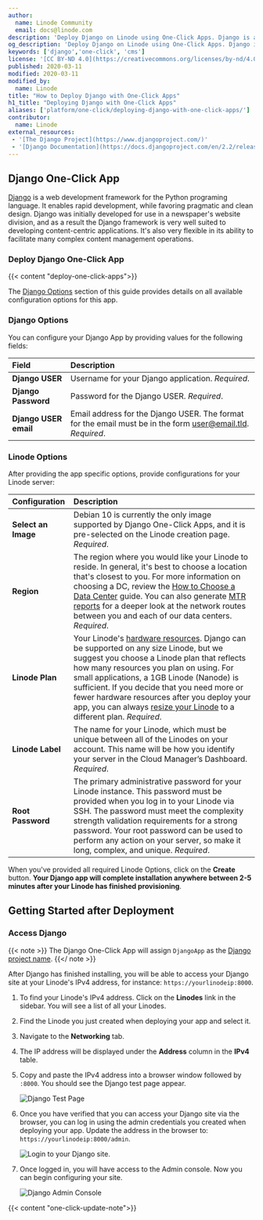 ```yaml
---
author:
  name: Linode Community
  email: docs@linode.com
description: 'Deploy Django on Linode using One-Click Apps. Django is a Python based web development framework that allows for quick development with less code. Out of the box, Django provides much of the core functionality most web developers require so they can focus on developing application code.'
og_description: 'Deploy Django on Linode using One-Click Apps. Django is a Python based web development framework that allows for quick development with less code. Out of the box, Django provides much of the core functionality most web developers require so they can focus on developing application code.'
keywords: ['django','one-click', 'cms']
license: '[CC BY-ND 4.0](https://creativecommons.org/licenses/by-nd/4.0)'
published: 2020-03-11
modified: 2020-03-11
modified_by:
  name: Linode
title: "How to Deploy Django with One-Click Apps"
h1_title: "Deploying Django with One-Click Apps"
aliases: ['platform/one-click/deploying-django-with-one-click-apps/']
contributor:
  name: Linode
external_resources:
 - '[The Django Project](https://www.djangoproject.com/)'
 - '[Django Documentation](https://docs.djangoproject.com/en/2.2/releases/)'
---
```


## Django One-Click App

[Django](https://www.djangoproject.com/) is a web development framework for the Python programing language. It enables rapid development, while favoring pragmatic and clean design. Django was initially developed for use in a newspaper's website division, and as a result the Django framework is very well suited to developing content-centric applications. It's also very flexible in its ability to facilitate many complex content management operations.

### Deploy Django One-Click App

{{< content "deploy-one-click-apps">}}

The [Django Options](#django-options) section of this guide provides details on all available configuration options for this app.

### Django Options

You can configure your Django App by providing values for the following fields:

| **Field** | **Description** |
|:--------------|:------------|
| **Django USER** | Username for your Django application. *Required*. |
| **Django Password** | Password for the Django USER. *Required*. |
| **Django USER email** | Email address for the Django USER. The format for the email must be in the form user@email.tld. *Required*. |

### Linode Options

After providing the app specific options, provide configurations for your Linode server:

| **Configuration** | **Description** |
|:--------------|:------------|
| **Select an Image** | Debian 10 is currently the only image supported by Django One-Click Apps, and it is pre-selected on the Linode creation page. *Required*. |
| **Region** | The region where you would like your Linode to reside. In general, it's best to choose a location that's closest to you. For more information on choosing a DC, review the [How to Choose a Data Center](/docs/platform/how-to-choose-a-data-center) guide. You can also generate [MTR reports](/docs/networking/diagnostics/diagnosing-network-issues-with-mtr/) for a deeper look at the network routes between you and each of our data centers. *Required*. |
| **Linode Plan** | Your Linode's [hardware resources](/docs/platform/how-to-choose-a-linode-plan/#hardware-resource-definitions). Django can be supported on any size Linode, but we suggest you choose a Linode plan that reflects how many resources you plan on using. For small applications, a 1GB Linode (Nanode) is sufficient. If you decide that you need more or fewer hardware resources after you deploy your app, you can always [resize your Linode](/docs/platform/disk-images/resizing-a-linode/) to a different plan. *Required*. |
| **Linode Label** | The name for your Linode, which must be unique between all of the Linodes on your account. This name will be how you identify your server in the Cloud Manager’s Dashboard. *Required*. |
| **Root Password** | The primary administrative password for your Linode instance. This password must be provided when you log in to your Linode via SSH. The password must meet the complexity strength validation requirements for a strong password. Your root password can be used to perform any action on your server, so make it long, complex, and unique. *Required*. |

When you've provided all required Linode Options, click on the **Create** button. **Your Django app will complete installation anywhere between 2-5 minutes after your Linode has finished provisioning**.

## Getting Started after Deployment

### Access Django

{{< note >}}
The Django One-Click App will assign `DjangoApp` as the [Django project name](https://docs.djangoproject.com/en/3.0/intro/tutorial01/#creating-a-project).
{{</ note >}}

After Django has finished installing, you will be able to access your Django site at your Linode's IPv4 address, for instance: `https://yourlinodeip:8000`.

1.  To find your Linode's IPv4 address. Click on the **Linodes** link in the sidebar. You will see a list of all your Linodes.

1. Find the Linode you just created when deploying your app and select it.

1. Navigate to the **Networking** tab.

1. The IP address will be displayed under the **Address** column in the **IPv4** table.

1. Copy and paste the IPv4 address into a browser window followed by `:8000`. You should see the Django test page appear.

    ![Django Test Page](django-test-page.png "Django Test Page")

1.  Once you have verified that you can access your Django site via the browser, you can log in using the admin credentials you created when deploying your app. Update the address in the browser to: `https://yourlinodeip:8000/admin`.

    ![Login to your Django site.](django-admin-login.png "Login to your Django site")

1.  Once logged in, you will have access to the Admin console. Now you can begin configuring your site.

    ![Django Admin Console](django-admin-console.png "Django Admin Console")

{{< content "one-click-update-note">}}
